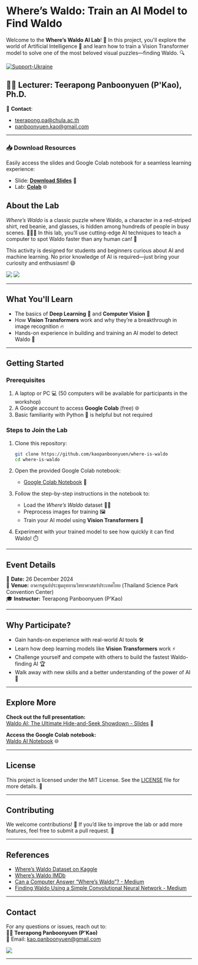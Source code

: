 # **Where’s Waldo: Train an AI Model to Find Waldo**  

Welcome to the **Where’s Waldo AI Lab**! 🎉 In this project, you'll explore the world of Artificial Intelligence 🤖 and learn how to train a Vision Transformer model to solve one of the most beloved visual puzzles—finding Waldo. 🔍  

[![Support-Ukraine](https://raw.githubusercontent.com/kaopanboonyuen/2110446_DataScience_2021s2/main/img/Support-Ukraine-FFD500.svg)](https://supportukrainenow.org/)

## 🧑‍🌾 Lecturer: Teerapong Panboonyuen (P'Kao), Ph.D.  

📧 **Contact**:  
- [teerapong.pa@chula.ac.th](mailto:teerapong.pa@chula.ac.th)  
- [panboonyuen.kao@gmail.com](mailto:panboonyuen.kao@gmail.com)

---

### 📥 **Download Resources**  
Easily access the slides and Google Colab notebook for a seamless learning experience:

- Slide: [**Download Slides**](https://github.com/kaopanboonyuen/where-is-waldo/tree/main/slides) 📜
- Lab: [**Colab**](https://colab.research.google.com/github/kaopanboonyuen/where-is-waldo/blob/main/code/WALDO_AI_NAC2025_V2_toStudent.ipynb) 🌐

## **About the Lab**  
*Where’s Waldo* is a classic puzzle where Waldo, a character in a red-striped shirt, red beanie, and glasses, is hidden among hundreds of people in busy scenes. 🧑‍🤝‍🧑 In this lab, you’ll use cutting-edge AI techniques to teach a computer to spot Waldo faster than any human can! 🚀

This activity is designed for students and beginners curious about AI and machine learning. No prior knowledge of AI is required—just bring your curiosity and enthusiasm! 😄  

![](img/waldo_ai_logo.png)
![](img/waldo_01.jpg)

---

## **What You'll Learn**  
- The basics of **Deep Learning** 🧠 and **Computer Vision** 👀  
- How **Vision Transformers** work and why they’re a breakthrough in image recognition 🔥  
- Hands-on experience in building and training an AI model to detect Waldo 🎯  

---

## **Getting Started**  

### **Prerequisites**  
1. A laptop or PC 💻 (50 computers will be available for participants in the workshop)  
2. A Google account to access **Google Colab** (free) 🌐  
3. Basic familiarity with Python 🐍 is helpful but not required  

### **Steps to Join the Lab**  
1. Clone this repository:  
   ```bash  
   git clone https://github.com/kaopanboonyuen/where-is-waldo  
   cd where-is-waldo  
   ```  

2. Open the provided Google Colab notebook:  
   - [Google Colab Notebook](https://github.com/kaopanboonyuen/where-is-waldo) 📓  

3. Follow the step-by-step instructions in the notebook to:  
   - Load the *Where’s Waldo* dataset 🧑‍💻  
   - Preprocess images for training 🖼️  
   - Train your AI model using **Vision Transformers** 🚀  

4. Experiment with your trained model to see how quickly it can find Waldo! ⏱️  

---

## **Event Details**  
📅 **Date:** 26 December 2024  
📍 **Venue:** อาคารศูนย์ประชุมอุทยานวิทยาศาสตร์ประเทศไทย (Thailand Science Park Convention Center)  
🎓 **Instructor:** Teerapong Panboonyuen (P'Kao) 

---

## **Why Participate?**  
- Gain hands-on experience with real-world AI tools 🛠️  
- Learn how deep learning models like **Vision Transformers** work ⚡  
- Challenge yourself and compete with others to build the fastest Waldo-finding AI 🏆  
- Walk away with new skills and a better understanding of the power of AI 🌟  

---

## **Explore More**  

**Check out the full presentation:**  
[Waldo AI: The Ultimate Hide-and-Seek Showdown - Slides](https://github.com/kaopanboonyuen/where-is-waldo/slides/WALDO-AI.pdf) 📜

**Access the Google Colab notebook:**  
[Waldo AI Notebook](https://colab.research.google.com/github/kaopanboonyuen/where-is-waldo/blob/main/code/WALDO_AI_NAC2025_V2_toStudent.ipynb) 🌐

---

## **License**  
This project is licensed under the MIT License. See the [LICENSE](LICENSE) file for more details. 📜  

---

## **Contributing**  
We welcome contributions! 🌱 If you’d like to improve the lab or add more features, feel free to submit a pull request. 🔄  

---

## **References**  
- [Where’s Waldo Dataset on Kaggle](https://www.kaggle.com/datasets/residentmario/wheres-waldo)  
- [Where’s Waldo IMDb](https://www.imdb.com/title/tt0213376/)  
- [Can a Computer Answer “Where’s Waldo”? - Medium](https://medium.com/@reece.riherd_73510/can-a-computer-answer-wheres-waldo-using-machine-learning-to-find-waldo-362ee674fb3f)  
- [Finding Waldo Using a Simple Convolutional Neural Network - Medium](https://medium.com/analytics-vidhya/finding-waldo-using-a-simple-convolutional-neural-network-1604cb4d2e55)  

---

## **Contact**  
For any questions or issues, reach out to:  
👨‍🏫 **Teerapong Panboonyuen (P'Kao)**  
📧 Email: [kao.panboonyuen@gmail.com](mailto:kao.panboonyuen@gmail.com)

![](img/waldo_03.jpg)

---